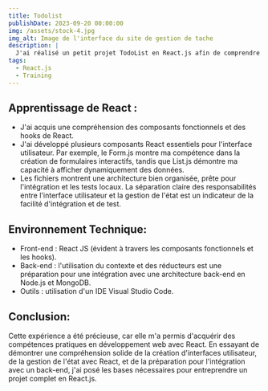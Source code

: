```yaml
---
title: Todolist
publishDate: 2023-09-20 00:00:00
img: /assets/stock-4.jpg
img_alt: Image de l'interface du site de gestion de tache 
description: |
  J'ai réalisé un petit projet TodoList en React.js afin de comprendre le fonctionnement de React, la gestion des états, et l'utilisation des hooks.
tags:
  - React.js
  - Training
---
```


## Apprentissage de React :

- J'ai acquis une compréhension des composants fonctionnels et des hooks de React.
- J'ai développé plusieurs composants React essentiels pour l'interface utilisateur. Par exemple, le Form.js montre ma compétence dans la création de formulaires interactifs, tandis que List.js démontre ma capacité à afficher dynamiquement des données.
- Les fichiers montrent une architecture bien organisée, prête pour l'intégration et les tests locaux. La séparation claire des responsabilités entre l'interface utilisateur et la gestion de l'état est un indicateur de la facilité d'intégration et de test.

## Environnement Technique:
- Front-end : React JS (évident à travers les composants fonctionnels et les hooks).
- Back-end : l'utilisation du contexte et des réducteurs est une préparation pour une intégration avec une architecture back-end en Node.js et MongoDB.
- Outils : utilisation d'un IDE Visual Studio Code.

## Conclusion:

Cette expérience a été précieuse, car elle m'a permis d'acquérir des compétences pratiques en développement web avec React. En essayant de démontrer une compréhension solide de la création d'interfaces utilisateur, de la gestion de l'état avec React, et de la préparation pour l'intégration avec un back-end, j'ai posé les bases nécessaires pour entreprendre un projet complet en React.js.
